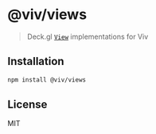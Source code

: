 # @viv/views

> Deck.gl [`View`](https://deck.gl/docs/api-reference/core/view) implementations for Viv

## Installation

```sh
npm install @viv/views
```

## License

MIT

